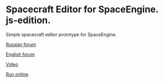 # Spacecraft Editor for SpaceEngine. js-edition.

Simple spacecraft editor prototype for SpaceEngine.

[Russian forum](http://forum.spaceengine.org/ru/viewtopic.php?f=3&t=45)

[English forum](http://forum.spaceengine.org/viewtopic.php?f=3&t=174)

[Video](http://youtu.be/BGhe3UCXfG0)

[Run online](http://shvv.github.com/SpacecraftEditor.js/).
